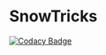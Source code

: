 # SnowTricks

[![Codacy Badge](https://api.codacy.com/project/badge/Grade/a61d7562d83f403084857c4e067338fd)](https://app.codacy.com/gh/Jpetitgas/SnowTricks?utm_source=github.com&utm_medium=referral&utm_content=Jpetitgas/SnowTricks&utm_campaign=Badge_Grade)
